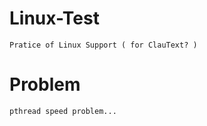 # Linux-Test
    Pratice of Linux Support ( for ClauText? )

# Problem 
    pthread speed problem... 

